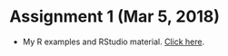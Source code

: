 # Assignment 1 (Mar 5, 2018)

+ My R examples and RStudio material. [Click here](files/assignment_1.html).
